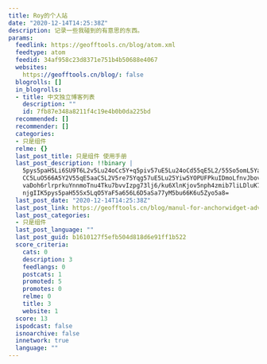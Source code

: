 ```yaml
---
title: Roy的个人站
date: "2020-12-14T14:25:38Z"
description: 记录一些我碰到的有意思的东西。
params:
  feedlink: https://geofftools.cn/blog/atom.xml
  feedtype: atom
  feedid: 34af958c23d8371e751b4b50688e4067
  websites:
    https://geofftools.cn/blog/: false
  blogrolls: []
  in_blogrolls:
  - title: 中文独立博客列表
    description: ""
    id: 7fb87e348a8211f4c19e4b0b0da225bd
  recommended: []
  recommender: []
  categories:
  - 只是组件
  relme: {}
  last_post_title: 只是组件 使用手册
  last_post_description: !!binary |
    5pys5paH5Li6SU9T6L2v5Lu24oCc5Y+q5piv57uE5Lu24oCd55qE5L2/55So5omL5YaM44
    CC5LuO566A5Y2V55qE5aaC5L2V5re75Yqg57uE5Lu25Yiw5YOPUFPkuIDmoLfnvJbovpHk
    vaDoh6rlrprkuYnnmoTnu4Tku7bvvIzpg73lj6/ku6XlnKjov5nph4zmib7liLDluK7liq
    njgIIK5pys5paH55Sx5LqO5YaF5a656L6D5aSa77yM5bu66K6u5Zyo5a8=
  last_post_date: "2020-12-14T14:25:38Z"
  last_post_link: https://geofftools.cn/blog/manul-for-anchorwidget-advanced-version/
  last_post_categories:
  - 只是组件
  last_post_language: ""
  last_post_guid: b1610127f5efb504d818d6e91ff1b522
  score_criteria:
    cats: 0
    description: 3
    feedlangs: 0
    postcats: 1
    promoted: 5
    promotes: 0
    relme: 0
    title: 3
    website: 1
  score: 13
  ispodcast: false
  isnoarchive: false
  innetwork: true
  language: ""
---
```


